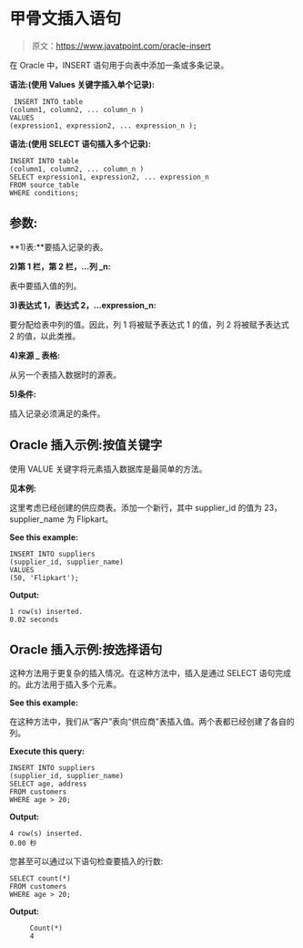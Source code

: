# 甲骨文插入语句

> 原文：<https://www.javatpoint.com/oracle-insert>

在 Oracle 中，INSERT 语句用于向表中添加一条或多条记录。

**语法:(使用 Values 关键字插入单个记录):**

```
 INSERT INTO table
(column1, column2, ... column_n )
VALUES
(expression1, expression2, ... expression_n ); 

```

**语法:(使用 SELECT 语句插入多个记录):**

```
INSERT INTO table
(column1, column2, ... column_n )
SELECT expression1, expression2, ... expression_n
FROM source_table
WHERE conditions; 

```

## 参数:

**1)表:**要插入记录的表。

**2)第 1 栏，第 2 栏，...列 _n:**

表中要插入值的列。

**3)表达式 1，表达式 2，...expression_n:**

要分配给表中列的值。因此，列 1 将被赋予表达式 1 的值，列 2 将被赋予表达式 2 的值，以此类推。

**4)来源 _ 表格:**

从另一个表插入数据时的源表。

**5)条件:**

插入记录必须满足的条件。

## Oracle 插入示例:按值关键字

使用 VALUE 关键字将元素插入数据库是最简单的方法。

**见本例:**

这里考虑已经创建的供应商表。添加一个新行，其中 supplier_id 的值为 23，supplier_name 为 Flipkart。

**See this example:**

```
INSERT INTO suppliers
(supplier_id, supplier_name)
VALUES
(50, 'Flipkart');

```

**Output:**

```
1 row(s) inserted.
0.02 seconds

```

## Oracle 插入示例:按选择语句

这种方法用于更复杂的插入情况。在这种方法中，插入是通过 SELECT 语句完成的。此方法用于插入多个元素。

**See this example:**

在这种方法中，我们从“客户”表向“供应商”表插入值。两个表都已经创建了各自的列。

**Execute this query:**

```
INSERT INTO suppliers
(supplier_id, supplier_name)
SELECT age, address
FROM customers
WHERE age > 20;

```

**Output:**

```
4 row(s) inserted.
0.00 秒
```

您甚至可以通过以下语句检查要插入的行数:

```
SELECT count(*)
FROM customers
WHERE age > 20;

```

**Output:**

```
     Count(*)
     4

```